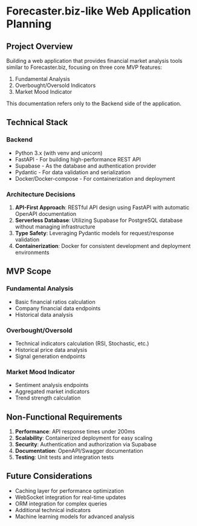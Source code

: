 # Forecaster.biz-like Web Application Planning

## Project Overview
Building a web application that provides financial market analysis tools similar to Forecaster.biz, focusing on three core MVP features:
1. Fundamental Analysis
2. Overbought/Oversold Indicators
3. Market Mood Indicator

This documentation refers only to the Backend side of the application.

## Technical Stack

### Backend
- Python 3.x (with venv and unicorn)
- FastAPI - For building high-performance REST API
- Supabase - As the database and authentication provider
- Pydantic - For data validation and serialization
- Docker/Docker-compose - For containerization and deployment
<!-- - AWS as a Cloud server and hosting solution. -->

### Architecture Decisions
1. **API-First Approach**: RESTful API design using FastAPI with automatic OpenAPI documentation
2. **Serverless Database**: Utilizing Supabase for PostgreSQL database without managing infrastructure
3. **Type Safety**: Leveraging Pydantic models for request/response validation
4. **Containerization**: Docker for consistent development and deployment environments

## MVP Scope

### Fundamental Analysis
- Basic financial ratios calculation
- Company financial data endpoints
- Historical data analysis

### Overbought/Oversold
- Technical indicators calculation (RSI, Stochastic, etc.)
- Historical price data analysis
- Signal generation endpoints

### Market Mood Indicator
- Sentiment analysis endpoints
- Aggregated market indicators
- Trend strength calculation

## Non-Functional Requirements
1. **Performance**: API response times under 200ms
2. **Scalability**: Containerized deployment for easy scaling
3. **Security**: Authentication and authorization via Supabase
4. **Documentation**: OpenAPI/Swagger documentation
5. **Testing**: Unit tests and integration tests

## Future Considerations
- Caching layer for performance optimization
- WebSocket integration for real-time updates
- ORM integration for complex queries
- Additional technical indicators
- Machine learning models for advanced analysis